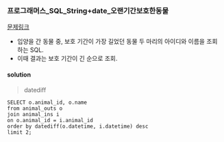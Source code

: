### 프로그래머스_SQL_String+date_오랜기간보호한동물
[문제링크](https://programmers.co.kr/learn/courses/30/parts/17047)

- 입양을 간 동물 중, 보호 기간이 가장 길었던 동물 두 마리의 아이디와 이름을 조회하는 SQL. 
- 이때 결과는 보호 기간이 긴 순으로 조회.

#### solution
> datediff

```mysql
SELECT o.animal_id, o.name
from animal_outs o
join animal_ins i 
on o.animal_id = i.animal_id
order by datediff(o.datetime, i.datetime) desc
limit 2;

```
